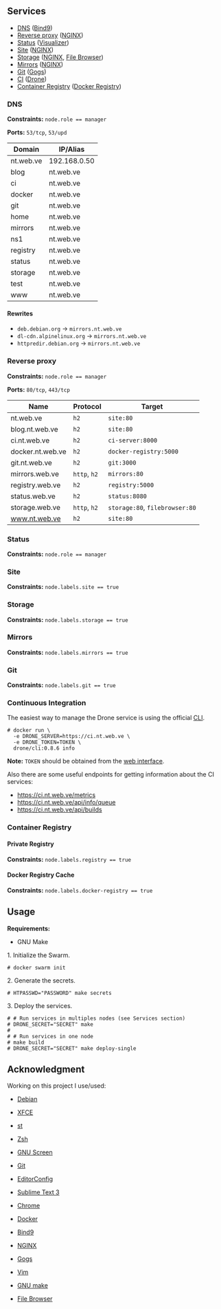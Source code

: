 ## Services

* [DNS](#dns) ([Bind9][])
* [Reverse proxy](#reverse-proxy) ([NGINX][])
* [Status](#status) ([Visualizer][])
* [Site](#site) ([NGINX][])
* [Storage](#storage) ([NGINX][], [File Browser][])
* [Mirrors](#mirrors) ([NGINX][])
* [Git](#git) ([Gogs][])
* [CI](#continuos-integration) ([Drone][])
* [Container Registry](#container-registry) ([Docker Registry][])

### DNS

**Constraints:** `node.role == manager`

**Ports:** `53/tcp`, `53/upd`

**Domain** | **IP/Alias**
-----------|--------------
nt.web.ve  | 192.168.0.50
blog       | nt.web.ve
ci         | nt.web.ve
docker     | nt.web.ve
git        | nt.web.ve
home       | nt.web.ve
mirrors    | nt.web.ve
ns1        | nt.web.ve
registry   | nt.web.ve
status     | nt.web.ve
storage    | nt.web.ve
test       | nt.web.ve
www        | nt.web.ve

#### Rewrites

* `deb.debian.org` -> `mirrors.nt.web.ve`
* `dl-cdn.alpinelinux.org` -> `mirrors.nt.web.ve`
* `httpredir.debian.org` -> `mirrors.nt.web.ve`

### Reverse proxy

**Constraints:** `node.role == manager`

**Ports:** `80/tcp`, `443/tcp`

**Name**         | **Protocol** | **Target**
-----------------|--------------|-------------------------------
nt.web.ve        | `h2`         | `site:80`
blog.nt.web.ve   | `h2`         | `site:80`
ci.nt.web.ve     | `h2`         | `ci-server:8000`
docker.nt.web.ve | `h2`         | `docker-registry:5000`
git.nt.web.ve    | `h2`         | `git:3000`
mirrors.web.ve   | `http`, `h2` | `mirrors:80`
registry.web.ve  | `h2`         | `registry:5000`
status.web.ve    | `h2`         | `status:8080`
storage.web.ve   | `http`, `h2` | `storage:80`, `filebrowser:80`
www.nt.web.ve    | `h2`         | `site:80`

### Status

**Constraints:** `node.role == manager`

### Site

**Constraints:** `node.labels.site == true`

### Storage

**Constraints:** `node.labels.storage == true`

### Mirrors

**Constraints:** `node.labels.mirrors == true`

### Git

**Constraints:** `node.labels.git == true`

### Continuous Integration

The easiest way to manage the Drone service is using the official
[CLI](http://docs.drone.io/cli-installation/).

```shell-session
# docker run \
  -e DRONE_SERVER=https://ci.nt.web.ve \
  -e DRONE_TOKEN=TOKEN \
  drone/cli:0.8.6 info
```

**Note:** `TOKEN` should be obtained from the
[web interface](https://ci.nt.web.ve/account/token).

Also there are some useful endpoints for getting information about the CI
services:

* <https://ci.nt.web.ve/metrics>
* <https://ci.nt.web.ve/api/info/queue>
* <https://ci.nt.web.ve/api/builds>

### Container Registry

#### Private Registry

**Constraints:** `node.labels.registry == true`

#### Docker Registry Cache

**Constraints:** `node.labels.docker-registry == true`

## Usage

**Requirements:**

* GNU Make

1\. Initialize the Swarm.

```shell-session
# docker swarm init
```

2\. Generate the secrets.

```shell-session
# HTPASSWD="PASSWORD" make secrets
```

3\. Deploy the services.

```shell-session
# # Run services in multiples nodes (see Services section)
# DRONE_SECRET="SECRET" make
#
# # Run services in one node
# make build
# DRONE_SECRET="SECRET" make deploy-single
```

## Acknowledgment

Working on this project I use/used:

* [Debian](https://www.debian.org/)

* [XFCE](https://xfce.org/)

* [st](https://st.suckless.org/)

* [Zsh](http://www.zsh.org/)

* [GNU Screen](https://www.gnu.org/software/screen)

* [Git](https://git-scm.com/)

* [EditorConfig](http://editorconfig.org/)

* [Sublime Text 3](https://www.sublimetext.com/3)

* [Chrome](https://www.google.com/chrome/browser/desktop/index.html)

* [Docker](https://docker.com)

* [Bind9][]

* [NGINX][]

* [Gogs][]

* [Vim](https://www.vim.org/)

* [GNU make](https://www.gnu.org/software/make/)

* [File Browser][]

[Bind9]: https://www.isc.org/downloads/bind/
[Gogs]: https://gogs.io/
[NGINX]: https://www.nginx.com/
[Visualizer]: https://github.com/dockersamples/docker-swarm-visualizer
[Docker Registry]: https://hub.docker.com/_/registry/
[Drone]: https://drone.io/
[File Browser]: https://filebrowser.github.io/

